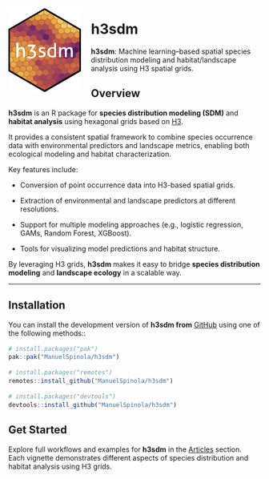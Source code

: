 
<!-- README.md is generated from README.Rmd. Please edit that file -->

<img src="man/figures/h3sdm_logo_a.png"
style="float:left; margin-right:20px;" width="145" />

# h3sdm

**h3sdm**: Machine learning–based spatial species distribution modeling
and habitat/landscape analysis using H3 spatial grids.

## Overview

**h3sdm** is an R package for **species distribution modeling (SDM)**
and **habitat analysis** using hexagonal grids based on
[H3](https://h3geo.org/).

It provides a consistent spatial framework to combine species occurrence
data with environmental predictors and landscape metrics, enabling both
ecological modeling and habitat characterization.

Key features include:

- Conversion of point occurrence data into H3-based spatial grids.  

- Extraction of environmental and landscape predictors at different
  resolutions.

- Support for multiple modeling approaches (e.g., logistic regression,
  GAMs, Random Forest, XGBoost).

- Tools for visualizing model predictions and habitat structure.

By leveraging H3 grids, **h3sdm** makes it easy to bridge **species
distribution modeling** and **landscape ecology** in a scalable way.

------------------------------------------------------------------------

## Installation

You can install the development version of **h3sdm from**
[GitHub](https://github.com/) using one of the following methods::

``` r
# install.packages("pak")
pak::pak("ManuelSpinola/h3sdm")
```

``` r
# install.packages("remotes")
remotes::install_github("ManuelSpinola/h3sdm")
```

``` r
# install.packages("devtools")
devtools::install_github("ManuelSpinola/h3sdm")
```

## Get Started

Explore full workflows and examples for **h3sdm** in the
[Articles](https://manuelspinola.github.io/h3sdm/articles/) section.  
Each vignette demonstrates different aspects of species distribution and
habitat analysis using H3 grids.
